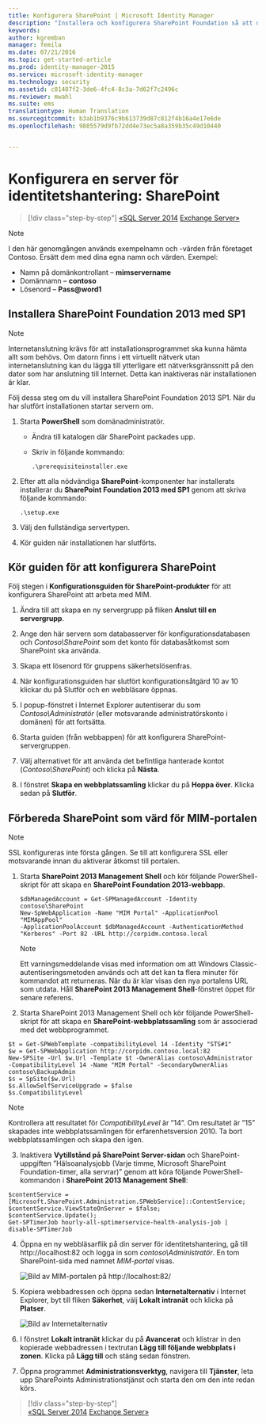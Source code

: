```yaml
---
title: Konfigurera SharePoint | Microsoft Identity Manager
description: "Installera och konfigurera SharePoint Foundation så att den kan vara värd för MIM-portalsidan."
keywords: 
author: kgremban
manager: femila
ms.date: 07/21/2016
ms.topic: get-started-article
ms.prod: identity-manager-2015
ms.service: microsoft-identity-manager
ms.technology: security
ms.assetid: c01487f2-3de6-4fc4-8c3a-7d62f7c2496c
ms.reviewer: mwahl
ms.suite: ems
translationtype: Human Translation
ms.sourcegitcommit: b3ab1b9376c9b613739d87c812f4b16a4e17e6de
ms.openlocfilehash: 9885579d9fb72dd4e73ec5a8a359b35c49d10440


---
```


# Konfigurera en server för identitetshantering: SharePoint

>[!div class="step-by-step"]
[«SQL Server 2014](prepare-server-sql2014.md)
[Exchange Server»](prepare-server-exchange.md)

> [!NOTE]
> I den här genomgången används exempelnamn och -värden från företaget Contoso. Ersätt dem med dina egna namn och värden. Exempel:
> - Namn på domänkontrollant – **mimservername**
> - Domännamn – **contoso**
> - Lösenord – **Pass@word1**


## Installera **SharePoint Foundation 2013 med SP1**

> [!NOTE]
> Internetanslutning krävs för att installationsprogrammet ska kunna hämta allt som behövs. Om datorn finns i ett virtuellt nätverk utan internetanslutning kan du lägga till ytterligare ett nätverksgränssnitt på den dator som har anslutning till Internet. Detta kan inaktiveras när installationen är klar.

Följ dessa steg om du vill installera SharePoint Foundation 2013 SP1. När du har slutfört installationen startar servern om.

1.  Starta **PowerShell** som domänadministratör.

    -   Ändra till katalogen där SharePoint packades upp.

    -   Skriv in följande kommando:

        ```
        .\prerequisiteinstaller.exe
        ```

2.  Efter att alla nödvändiga **SharePoint**-komponenter har installerats installerar du **SharePoint Foundation 2013 med SP1** genom att skriva följande kommando:

    ```
    .\setup.exe
    ```

3.  Välj den fullständiga servertypen.

4.  Kör guiden när installationen har slutförts.

## Kör guiden för att konfigurera SharePoint

Följ stegen i **Konfigurationsguiden för SharePoint-produkter** för att konfigurera SharePoint att arbeta med MIM.

1. Ändra till att skapa en ny servergrupp på fliken **Anslut till en servergrupp**.

2. Ange den här servern som databasserver för konfigurationsdatabasen och *Contoso\SharePoint* som det konto för databasåtkomst som SharePoint ska använda.

3. Skapa ett lösenord för gruppens säkerhetslösenfras.

4. När konfigurationsguiden har slutfört konfigurationsåtgärd 10 av 10 klickar du på Slutför och en webbläsare öppnas.

5. I popup-fönstret i Internet Explorer autentiserar du som *Contoso\Administratör* (eller motsvarande administratörskonto i domänen) för att fortsätta.

6. Starta guiden (från webbappen) för att konfigurera SharePoint-servergruppen.

7. Välj alternativet för att använda det befintliga hanterade kontot (*Contoso\SharePoint*) och klicka på **Nästa**.

8. I fönstret **Skapa en webbplatssamling** klickar du på **Hoppa över**.  Klicka sedan på **Slutför**.

## Förbereda SharePoint som värd för MIM-portalen

> [!NOTE]
> SSL konfigureras inte första gången. Se till att konfigurera SSL eller motsvarande innan du aktiverar åtkomst till portalen.

1. Starta **SharePoint 2013 Management Shell** och kör följande PowerShell-skript för att skapa en **SharePoint Foundation 2013-webbapp**.

    ```
    $dbManagedAccount = Get-SPManagedAccount -Identity contoso\SharePoint
    New-SpWebApplication -Name "MIM Portal" -ApplicationPool "MIMAppPool"
    -ApplicationPoolAccount $dbManagedAccount -AuthenticationMethod "Kerberos" -Port 82 -URL http://corpidm.contoso.local
    ```

    > [!NOTE]
    > Ett varningsmeddelande visas med information om att Windows Classic-autentiseringsmetoden används och att det kan ta flera minuter för kommandot att returneras. När du är klar visas den nya portalens URL som utdata. Håll **SharePoint 2013 Management Shell**-fönstret öppet för senare referens.

2. Starta SharePoint 2013 Management Shell och kör följande PowerShell-skript för att skapa en **SharePoint-webbplatssamling** som är associerad med det webbprogrammet.

  ```
  $t = Get-SPWebTemplate -compatibilityLevel 14 -Identity "STS#1"
  $w = Get-SPWebApplication http://corpidm.contoso.local:82
  New-SPSite -Url $w.Url -Template $t -OwnerAlias contoso\Administrator
  -CompatibilityLevel 14 -Name "MIM Portal" -SecondaryOwnerAlias contoso\BackupAdmin
  $s = SpSite($w.Url)
  $s.AllowSelfServiceUpgrade = $false
  $s.CompatibilityLevel
  ```

  > [!NOTE]
  > Kontrollera att resultatet för *CompatibilityLevel* är ”14”. Om resultatet är ”15” skapades inte webbplatssamlingen för erfarenhetsversion 2010. Ta bort webbplatssamlingen och skapa den igen.

3. Inaktivera **Vytillstånd på SharePoint Server-sidan** och SharePoint-uppgiften ”Hälsoanalysjobb (Varje timme, Microsoft SharePoint Foundation-timer, alla servrar)” genom att köra följande PowerShell-kommandon i **SharePoint 2013 Management Shell**:

  ```
  $contentService = [Microsoft.SharePoint.Administration.SPWebService]::ContentService;
  $contentService.ViewStateOnServer = $false;
  $contentService.Update();
  Get-SPTimerJob hourly-all-sptimerservice-health-analysis-job | disable-SPTimerJob
  ```

4. Öppna en ny webbläsarflik på din server för identitetshantering, gå till http://localhost:82 och logga in som *contoso\Administratör*.  En tom SharePoint-sida med namnet *MIM-portal* visas.

    ![Bild av MIM-portalen på http://localhost:82/](media/MIM-DeploySP1.png)

5. Kopiera webbadressen och öppna sedan **Internetalternativ** i Internet Explorer, byt till fliken **Säkerhet**, välj **Lokalt intranät** och klicka på **Platser**.

    ![Bild av Internetalternativ](media/MIM-DeploySP2.png)

6. I fönstret **Lokalt intranät** klickar du på **Avancerat** och klistrar in den kopierade webbadressen i textrutan **Lägg till följande webbplats i zonen**. Klicka på **Lägg till** och stäng sedan fönstren.

7. Öppna programmet **Administrationsverktyg**, navigera till **Tjänster**, leta upp SharePoints Administrationstjänst och starta den om den inte redan körs.

>[!div class="step-by-step"]  
[«SQL Server 2014](prepare-server-sql2014.md)
[Exchange Server»](prepare-server-exchange.md)



<!--HONumber=Jul16_HO3-->


